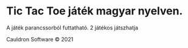 # Tic Tac Toe játék magyar nyelven.
A játék parancssorból futtatható. 2 játékos játszhatja

Cauldron Software © 2021
